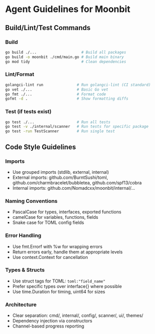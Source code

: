 # Agent Guidelines for Moonbit

## Build/Lint/Test Commands

### Build
```bash
go build ./...                    # Build all packages
go build -o moonbit ./cmd/main.go # Build main binary
go mod tidy                       # Clean dependencies
```

### Lint/Format
```bash
golangci-lint run               # Run golangci-lint (CI standard)
go vet ./...                    # Basic Go vet
go fmt ./...                    # Format code
gofmt -d .                      # Show formatting diffs
```

### Test (if tests exist)
```bash
go test ./...                   # Run all tests
go test -v ./internal/scanner   # Run tests for specific package
go test -run TestScanner        # Run single test
```

## Code Style Guidelines

### Imports
- Use grouped imports (stdlib, external, internal)
- External imports: github.com/BurntSushi/toml, github.com/charmbracelet/bubbletea, github.com/spf13/cobra
- Internal imports: github.com/Nomadcxx/moonbit/internal/...

### Naming Conventions
- PascalCase for types, interfaces, exported functions
- camelCase for variables, functions, fields
- Snake case for TOML config fields

### Error Handling
- Use fmt.Errorf with %w for wrapping errors
- Return errors early, handle them at appropriate levels
- Use context.Context for cancellation

### Types & Structs
- Use struct tags for TOML: `toml:"field_name"`
- Prefer specific types over interface{} where possible
- Use time.Duration for timing, uint64 for sizes

### Architecture
- Clear separation: cmd/, internal/, config/, scanner/, ui/, themes/
- Dependency injection via constructors
- Channel-based progress reporting